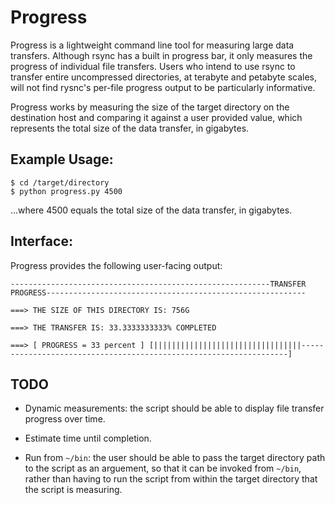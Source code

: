 # Progress

Progress is a lightweight command line tool for measuring large data transfers. Although rsync has a built in progress bar, it only measures the progress of individual file transfers. Users who intend to use rsync to transfer entire uncompressed directories, at terabyte and petabyte scales, will not find rysnc's per-file progress output to be particularly informative.

Progress works by measuring the size of the target directory on the destination host and comparing it against a user provided value, which represents the total size of the data transfer, in gigabytes.

## Example Usage:

```
$ cd /target/directory
$ python progress.py 4500
```

...where 4500 equals the total size of the data transfer, in gigabytes.

## Interface:

Progress provides the following user-facing output:

```
----------------------------------------------------------TRANSFER PROGRESS----------------------------------------------------------

===> THE SIZE OF THIS DIRECTORY IS: 756G

===> THE TRANSFER IS: 33.3333333333% COMPLETED

===> [ PROGRESS = 33 percent ] [|||||||||||||||||||||||||||||||||-------------------------------------------------------------------]
```

## TODO

- Dynamic measurements: the script should be able to display file transfer progress over time.

- Estimate time until completion.

- Run from `~/bin`: the user should be able to pass the target directory path to the script as an arguement, so that it can be invoked from `~/bin`, rather than having to run the script from within the target directory that the script is measuring.
